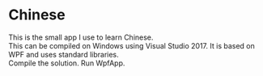 # Chinese
This is the small app I use to learn Chinese.\
This can be compiled on Windows using Visual Studio 2017. It is based on WPF and uses standard libraries.\
Compile the solution. Run WpfApp.
